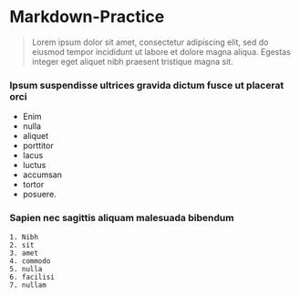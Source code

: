 # Markdown-Practice
> Lorem ipsum dolor sit amet, consectetur adipiscing elit, sed do eiusmod tempor incididunt ut labore et dolore magna aliqua. Egestas integer eget aliquet nibh praesent tristique magna sit.
### Ipsum suspendisse ultrices gravida dictum fusce ut placerat orci
- Enim 
- nulla 
- aliquet 
- porttitor 
- lacus 
- luctus 
- accumsan 
- tortor 
- posuere.
### Sapien nec sagittis aliquam malesuada bibendum
```
1. Nibh 
2. sit 
3. amet 
4. commodo 
5. nulla 
6. facilisi 
7. nullam
```
